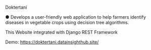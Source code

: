 Doktertani

●	Develops a user-friendly web application to help farmers identify diseases in vegetable crops using decision tree algorithms. 


This Website integrated with Django REST Framework

Demo: https://doktertani.datainsighthub.site/
